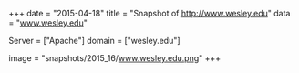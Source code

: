 
+++
date = "2015-04-18"
title = "Snapshot of http://www.wesley.edu"
data = "www.wesley.edu"

Server = ["Apache"]
domain = ["wesley.edu"]

  image = "snapshots/2015_16/www.wesley.edu.png"
+++
#
